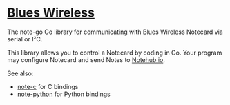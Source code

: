 # [Blues Wireless][blues]

The note-go Go library for communicating with Blues Wireless Notecard via serial or I²C.

This library allows you to control a Notecard by coding in Go.
Your program may configure Notecard and send Notes to [Notehub.io][notehub].

See also:
* [note-c][note-python] for C bindings
* [note-python][note-python] for Python bindings

[blues]: https://blues.com
[notehub]: https://notehub.io
[note-arduino]: https://github.com/blues/note-arduino
[note-c]: https://github.com/blues/note-c
[note-go]: https://github.com/blues/note-go
[note-python]: https://github.com/blues/note-python
